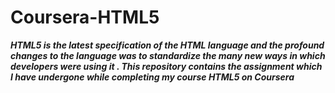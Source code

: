 # Coursera-HTML5
***HTML5 is the latest specification of the HTML language and the profound changes to the language was to standardize the many new ways in which developers were using it . This repository contains the assignment which I have undergone while completing my course HTML5 on Coursera***
